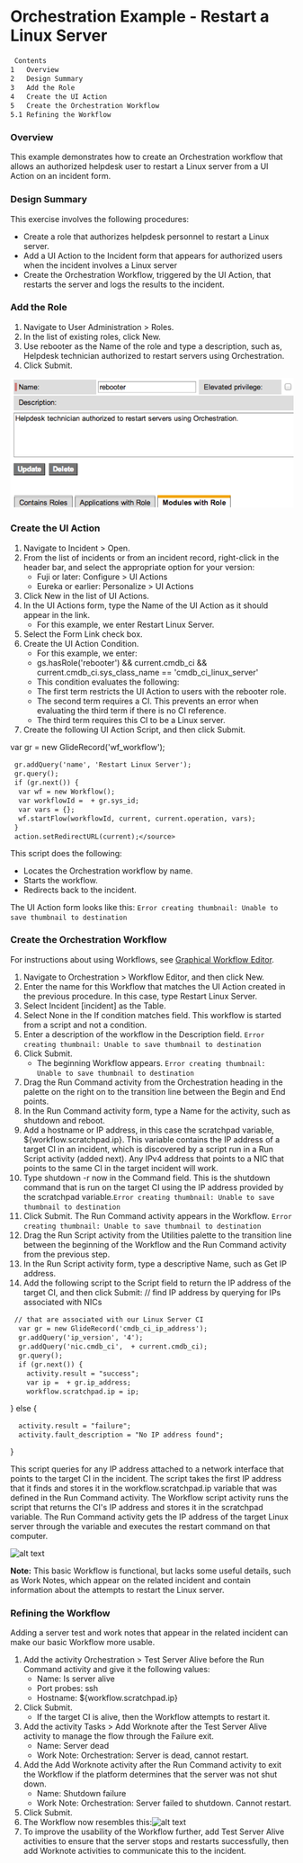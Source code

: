 # Orchestration Example - Restart a Linux Server
```
 Contents
1	Overview
2	Design Summary
3	Add the Role
4	Create the UI Action
5	Create the Orchestration Workflow
5.1	Refining the Workflow
```

### Overview
This example demonstrates how to create an Orchestration workflow that allows an authorized helpdesk user to restart a Linux server from a UI Action on an incident form.

### Design Summary
This exercise involves the following procedures:
- Create a role that authorizes helpdesk personnel to restart a Linux server.
- Add a UI Action to the Incident form that appears for authorized users when the incident involves a Linux server
- Create the Orchestration Workflow, triggered by the UI Action, that restarts the server and logs the results to the incident.

### Add the Role
1. Navigate to User Administration > Roles.
1. In the list of existing roles, click New.
1. Use rebooter as the Name of the role and type a description, such as, Helpdesk technician authorized to restart servers using Orchestration.
1. Click Submit.

![alt text](./images/RBA_Example_Role.png)

### Create the UI Action
1. Navigate to Incident > Open.
1. From the list of incidents or from an incident record, right-click in the header bar, and select the appropriate option for your version:
   - Fuji or later: Configure > UI Actions
   - Eureka or earlier: Personalize > UI Actions
1. Click New in the list of UI Actions.
1. In the UI Actions form, type the Name of the UI Action as it should appear in the link.
   - For this example, we enter Restart Linux Server.
1. Select the Form Link check box.
1. Create the UI Action Condition.
   - For this example, we enter:
   - <source lang="javascript">gs.hasRole('rebooter') && current.cmdb_ci && current.cmdb_ci.sys_class_name == 'cmdb_ci_linux_server'</source>
   - This condition evaluates the following:
   - The first term restricts the UI Action to users with the rebooter role.
   - The second term requires a CI. This prevents an error when evaluating the third term if there is no CI reference.
   - The third term requires this CI to be a Linux server.
1. Create the following UI Action Script, and then click Submit.

<source lang="javascript">var gr = new GlideRecord('wf_workflow');
```
 gr.addQuery('name', 'Restart Linux Server');
 gr.query();
 if (gr.next()) {
  var wf = new Workflow();
  var workflowId =  + gr.sys_id;
  var vars = {};
  wf.startFlow(workflowId, current, current.operation, vars);
 }
 action.setRedirectURL(current);</source>
```

This script does the following:
  - Locates the Orchestration workflow by name.
  - Starts the workflow.
  - Redirects back to the incident.
  
The UI Action form looks like this:
```Error creating thumbnail: Unable to save thumbnail to destination```

### Create the Orchestration Workflow
For instructions about using Workflows, see [Graphical Workflow Editor](https://old.wiki/index.php/Graphical_Workflow_Editor).

1. Navigate to Orchestration > Workflow Editor, and then click New.
1. Enter the name for this Workflow that matches the UI Action created in the previous procedure. In this case, type Restart Linux Server.
1. Select Incident [incident] as the Table.
1. Select None in the If condition matches field.
This workflow is started from a script and not a condition.
1. Enter a description of the workflow in the Description field.
```Error creating thumbnail: Unable to save thumbnail to destination```
1. Click Submit.
   - The beginning Workflow appears.
```Error creating thumbnail: Unable to save thumbnail to destination```
1. Drag the Run Command activity from the Orchestration heading in the palette on the right on to the transition line between the Begin and End points.
1. In the Run Command activity form, type a Name for the activity, such as shutdown and reboot.
1. Add a hostname or IP address, in this case the scratchpad variable, ${workflow.scratchpad.ip}. This variable contains the IP address of a target CI in an incident, which is discovered by a script run in a Run Script activity (added next). Any IPv4 address that points to a NIC that points to the same CI in the target incident will work.
1. Type shutdown -r now in the Command field. This is the shutdown command that is run on the target CI using the IP address provided by the scratchpad variable.```Error creating thumbnail: Unable to save thumbnail to destination```
1. Click Submit. The Run Command activity appears in the Workflow. ```Error creating thumbnail: Unable to save thumbnail to destination```
1. Drag the Run Script activity from the Utilities palette to the transition line between the beginning of the Workflow and the Run Command activity from the previous step.
1. In the Run Script activity form, type a descriptive Name, such as Get IP address.
1. Add the following script to the Script field to return the IP address of the target CI, and then click Submit:
<source lang="javascript">// find IP address by querying for IPs associated with NICs
```
 // that are associated with our Linux Server CI
  var gr = new GlideRecord('cmdb_ci_ip_address');
  gr.addQuery('ip_version', '4');
  gr.addQuery('nic.cmdb_ci',  + current.cmdb_ci);
  gr.query();
  if (gr.next()) {
    activity.result = "success";
    var ip =  + gr.ip_address;
    workflow.scratchpad.ip = ip;
```
} else {
```
  activity.result = "failure";
  activity.fault_description = "No IP address found";
```
}</source>

This script queries for any IP address attached to a network interface that points to the target CI in the incident. The script takes the first IP address that it finds and stores it in the workflow.scratchpad.ip variable that was defined in the Run Command activity. The Workflow script activity runs the script that returns the CI's IP address and stores it in the scratchpad variable. The Run Command activity gets the IP address of the target Linux server through the variable and executes the restart command on that computer.

![alt text](./images/RBA_Example_Run_Script2.png)

<b>Note:</b> This basic Workflow is functional, but lacks some useful details, such as Work Notes, which appear on the related incident and contain information about the attempts to restart the Linux server.

### Refining the Workflow
Adding a server test and work notes that appear in the related incident can make our basic Workflow more usable.

1. Add the activity Orchestration > Test Server Alive before the Run Command activity and give it the following values:
   - Name: Is server alive
   - Port probes: ssh
   - Hostname: ${workflow.scratchpad.ip}
1. Click Submit.
   - If the target CI is alive, then the Workflow attempts to restart it.
1. Add the activity Tasks > Add Worknote after the Test Server Alive activity to manage the flow through the Failure exit.
   - Name: Server dead
   - Work Note: Orchestration: Server is dead, cannot restart.
1. Add the Add Worknote activity after the Run Command activity to exit the Workflow if the platform determines that the server was not shut down.
   - Name: Shutdown failure
   - Work Note: Orchestration: Server failed to shutdown. Cannot restart.
1. Click Submit.
1. The Workflow now resembles this:![alt text](./images/RBA_Example_Workflow.png)
1. To improve the usability of the Workflow further, add Test Server Alive activities to ensure that the server stops and restarts successfully, then add Worknote activities to communicate this to the incident.
